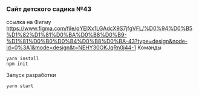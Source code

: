 ### Сайт детского садика №43

ссылка на Фигму https://www.figma.com/file/qYElXx1LGAdcX9S7jfgVFL/%D0%94%D0%B5%D1%82%D1%81%D0%BA%D0%B8%D0%B9-%D1%81%D0%B0%D0%B4%D0%B8%D0%BA-43?type=design&node-id=0%3A1&mode=design&t=NEHY30OKJqRn0j44-1
Команды

```
yarn install
npm init

```

Запуск разработки

`yarn start`
